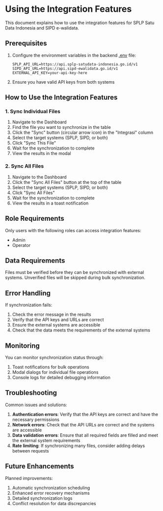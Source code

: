 # Using the Integration Features

This document explains how to use the integration features for SPLP Satu Data Indonesia and SIPD e-walidata.

## Prerequisites

1. Configure the environment variables in the backend [.env](file:///c%3A/Users/User/OneDrive/Desktop/satudatapali/backend/.env) file:
   ```
   SPLP_API_URL=https://api.splp-satudata-indonesia.go.id/v1
   SIPD_API_URL=https://api.sipd-ewalidata.go.id/v1
   EXTERNAL_API_KEY=your-api-key-here
   ```

2. Ensure you have valid API keys from both systems

## How to Use the Integration Features

### 1. Sync Individual Files

1. Navigate to the Dashboard
2. Find the file you want to synchronize in the table
3. Click the "Sync" button (circular arrow icon) in the "Integrasi" column
4. Select the target systems (SPLP, SIPD, or both)
5. Click "Sync This File"
6. Wait for the synchronization to complete
7. View the results in the modal

### 2. Sync All Files

1. Navigate to the Dashboard
2. Click the "Sync All Files" button at the top of the table
3. Select the target systems (SPLP, SIPD, or both)
4. Click "Sync All Files"
5. Wait for the synchronization to complete
6. View the results in a toast notification

## Role Requirements

Only users with the following roles can access integration features:
- Admin
- Operator

## Data Requirements

Files must be verified before they can be synchronized with external systems. Unverified files will be skipped during bulk synchronization.

## Error Handling

If synchronization fails:
1. Check the error message in the results
2. Verify that the API keys and URLs are correct
3. Ensure the external systems are accessible
4. Check that the data meets the requirements of the external systems

## Monitoring

You can monitor synchronization status through:
1. Toast notifications for bulk operations
2. Modal dialogs for individual file operations
3. Console logs for detailed debugging information

## Troubleshooting

Common issues and solutions:

1. **Authentication errors**: Verify that the API keys are correct and have the necessary permissions
2. **Network errors**: Check that the API URLs are correct and the systems are accessible
3. **Data validation errors**: Ensure that all required fields are filled and meet the external system requirements
4. **Rate limiting**: If synchronizing many files, consider adding delays between requests

## Future Enhancements

Planned improvements:
1. Automatic synchronization scheduling
2. Enhanced error recovery mechanisms
3. Detailed synchronization logs
4. Conflict resolution for data discrepancies